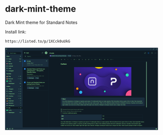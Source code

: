 # dark-mint-theme
Dark Mint theme for Standard Notes

Install link:
```
https://listed.to/p/1XCck0uUkG
```

![preview](https://raw.githubusercontent.com/PASSK3YS/dark-mint-theme/refs/heads/main/950a2653-98e0-4832-ae49-ba9a044ba9f1.jpeg)
